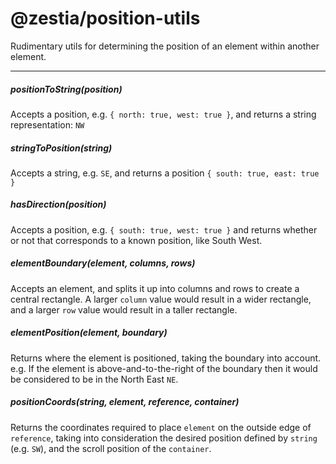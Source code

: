 # @zestia/position-utils

Rudimentary utils for determining the position of an element within another element.

<hr>

##### positionToString(position)

Accepts a position, e.g. `{ north: true, west: true }`, and returns a string representation: `NW`

##### stringToPosition(string)

Accepts a string, e.g. `SE`, and returns a position `{ south: true, east: true }`

##### hasDirection(position)

Accepts a position, e.g. `{ south: true, west: true }` and returns whether or not that corresponds to a known position, like South West.

##### elementBoundary(element, columns, rows)

Accepts an element, and splits it up into columns and rows to create a central rectangle. A larger `column` value would result in a wider rectangle, and a larger `row` value would result in a taller rectangle.

##### elementPosition(element, boundary)

Returns where the element is positioned, taking the boundary into account. e.g. If the element is above-and-to-the-right of the boundary then it would be considered to be in the North East `NE`.

##### positionCoords(string, element, reference, container)

Returns the coordinates required to place `element` on the outside edge of `reference`, taking into consideration the desired position defined by `string` (e.g. `SW`), and the scroll position of the `container`.

